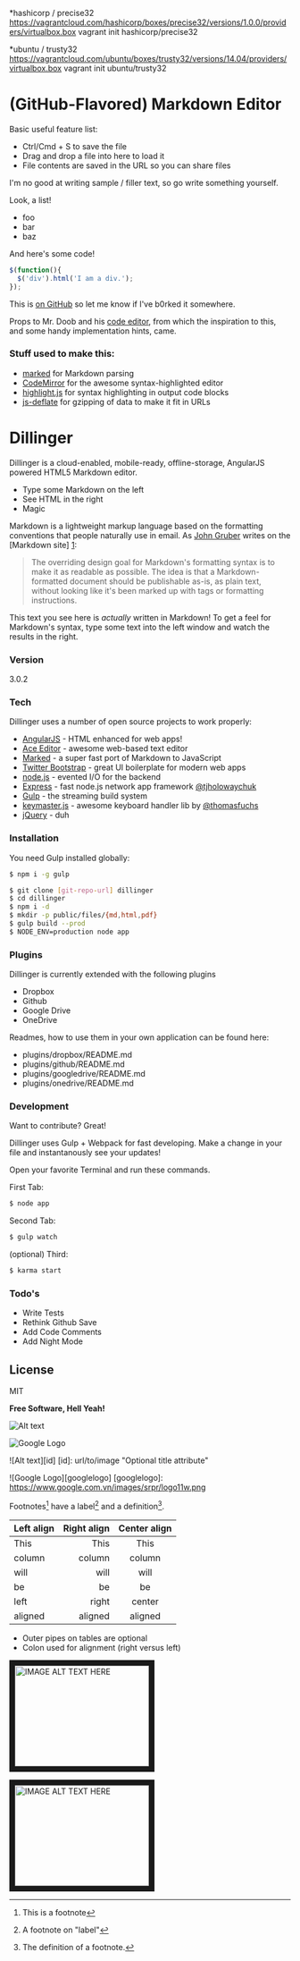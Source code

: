*hashicorp / precise32
https://vagrantcloud.com/hashicorp/boxes/precise32/versions/1.0.0/providers/virtualbox.box
vagrant init hashicorp/precise32

*ubuntu / trusty32
https://vagrantcloud.com/ubuntu/boxes/trusty32/versions/14.04/providers/virtualbox.box
vagrant init ubuntu/trusty32



# (GitHub-Flavored) Markdown Editor

Basic useful feature list:

 * Ctrl/Cmd + S to save the file
 * Drag and drop a file into here to load it
 * File contents are saved in the URL so you can share files


I'm no good at writing sample / filler text, so go write something yourself.

Look, a list!

 * foo
 * bar
 * baz

And here's some code!

```javascript
$(function(){
  $('div').html('I am a div.');
});
```

This is [on GitHub](https://github.com/jbt/markdown-editor) so let me know if I've b0rked it somewhere.


Props to Mr. Doob and his [code editor](http://mrdoob.com/projects/code-editor/), from which
the inspiration to this, and some handy implementation hints, came.

### Stuff used to make this:

 * [marked](https://github.com/chjj) for Markdown parsing
 * [CodeMirror](http://codemirror.net/) for the awesome syntax-highlighted editor
 * [highlight.js](http://softwaremaniacs.org/soft/highlight/en/) for syntax highlighting in output code blocks
 * [js-deflate](https://github.com/dankogai/js-deflate) for gzipping of data to make it fit in URLs



# Dillinger

Dillinger is a cloud-enabled, mobile-ready, offline-storage, AngularJS powered HTML5 Markdown editor.

  - Type some Markdown on the left
  - See HTML in the right
  - Magic

Markdown is a lightweight markup language based on the formatting conventions that people naturally use in email.  As [John Gruber] writes on the [Markdown site] [1]:

> The overriding design goal for Markdown's
> formatting syntax is to make it as readable
> as possible. The idea is that a
> Markdown-formatted document should be
> publishable as-is, as plain text, without
> looking like it's been marked up with tags
> or formatting instructions.

This text you see here is *actually* written in Markdown! To get a feel for Markdown's syntax, type some text into the left window and watch the results in the right.

### Version
3.0.2

### Tech

Dillinger uses a number of open source projects to work properly:

* [AngularJS] - HTML enhanced for web apps!
* [Ace Editor] - awesome web-based text editor
* [Marked] - a super fast port of Markdown to JavaScript
* [Twitter Bootstrap] - great UI boilerplate for modern web apps
* [node.js] - evented I/O for the backend
* [Express] - fast node.js network app framework [@tjholowaychuk]
* [Gulp] - the streaming build system
* [keymaster.js] - awesome keyboard handler lib by [@thomasfuchs]
* [jQuery] - duh

### Installation

You need Gulp installed globally:

```sh
$ npm i -g gulp
```

```sh
$ git clone [git-repo-url] dillinger
$ cd dillinger
$ npm i -d
$ mkdir -p public/files/{md,html,pdf}
$ gulp build --prod
$ NODE_ENV=production node app
```

### Plugins

Dillinger is currently extended with the following plugins

* Dropbox
* Github
* Google Drive
* OneDrive

Readmes, how to use them in your own application can be found here:

* plugins/dropbox/README.md
* plugins/github/README.md
* plugins/googledrive/README.md
* plugins/onedrive/README.md

### Development

Want to contribute? Great!

Dillinger uses Gulp + Webpack for fast developing.
Make a change in your file and instantanously see your updates!

Open your favorite Terminal and run these commands.

First Tab:
```sh
$ node app
```

Second Tab:
```sh
$ gulp watch
```

(optional) Third:
```sh
$ karma start
```

### Todo's

 - Write Tests
 - Rethink Github Save
 - Add Code Comments
 - Add Night Mode

License
----

MIT


**Free Software, Hell Yeah!**

[john gruber]:http://daringfireball.net/
[@thomasfuchs]:http://twitter.com/thomasfuchs
[1]:http://daringfireball.net/projects/markdown/
[marked]:https://github.com/chjj/marked
[Ace Editor]:http://ace.ajax.org
[node.js]:http://nodejs.org
[Twitter Bootstrap]:http://twitter.github.com/bootstrap/
[keymaster.js]:https://github.com/madrobby/keymaster
[jQuery]:http://jquery.com
[@tjholowaychuk]:http://twitter.com/tjholowaychuk
[express]:http://expressjs.com
[AngularJS]:http://angularjs.org
[Gulp]:http://gulpjs.com



![Alt text](/path/to/img.jpg "Optional title")

![Google Logo](https://www.google.com.vn/images/srpr/logo11w.png)

![Alt text][id]
[id]: url/to/image  "Optional title attribute"

![Google Logo][googlelogo]
[googlelogo]: https://www.google.com.vn/images/srpr/logo11w.png



Footnotes[^1] have a label[^label] and a definition[^!DEF].

[^1]: This is a footnote
[^label]: A footnote on "label"
[^!DEF]: The definition of a footnote.



Left align | Right align | Center align 
:-----------|------------:|:------------:
 This       |        This |     This     
 column     |      column |    column    
 will       |        will |     will     
 be         |          be |      be      
 left       |       right |    center    
 aligned    |     aligned |   aligned 

* Outer pipes on tables are optional
* Colon used for alignment (right versus left)

<a href="https://www.youtube.com/watch?v=NiHVzRjyrUM" target="_blank"><img src="http://img.youtube.com/vi/YOUTUBE_VIDEO_ID_HERE/0.jpg" alt="IMAGE ALT TEXT HERE" width="240" height="180" border="10" /></a>


<a href="http://www.youtube.com/watch?feature=player_embedded&v=YOUTUBE_VIDEO_ID_HERE
" target="_blank"><img src="http://img.youtube.com/vi/YOUTUBE_VIDEO_ID_HERE/0.jpg" 
alt="IMAGE ALT TEXT HERE" width="240" height="180" border="10" /></a>
